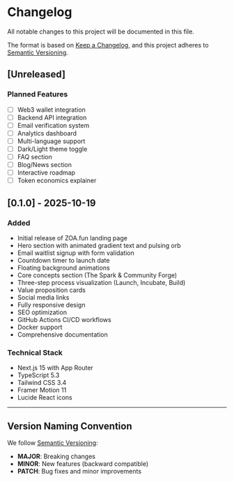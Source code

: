 # Changelog

All notable changes to this project will be documented in this file.

The format is based on [Keep a Changelog](https://keepachangelog.com/en/1.0.0/),
and this project adheres to [Semantic Versioning](https://semver.org/spec/v2.0.0.html).

## [Unreleased]

### Planned Features
- [ ] Web3 wallet integration
- [ ] Backend API integration
- [ ] Email verification system
- [ ] Analytics dashboard
- [ ] Multi-language support
- [ ] Dark/Light theme toggle
- [ ] FAQ section
- [ ] Blog/News section
- [ ] Interactive roadmap
- [ ] Token economics explainer

## [0.1.0] - 2025-10-19

### Added
- Initial release of ZOA.fun landing page
- Hero section with animated gradient text and pulsing orb
- Email waitlist signup with form validation
- Countdown timer to launch date
- Floating background animations
- Core concepts section (The Spark & Community Forge)
- Three-step process visualization (Launch, Incubate, Build)
- Value proposition cards
- Social media links
- Fully responsive design
- SEO optimization
- GitHub Actions CI/CD workflows
- Docker support
- Comprehensive documentation

### Technical Stack
- Next.js 15 with App Router
- TypeScript 5.3
- Tailwind CSS 3.4
- Framer Motion 11
- Lucide React icons

---

## Version Naming Convention

We follow [Semantic Versioning](https://semver.org/):
- **MAJOR**: Breaking changes
- **MINOR**: New features (backward compatible)
- **PATCH**: Bug fixes and minor improvements
